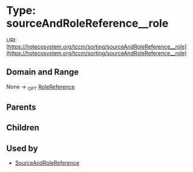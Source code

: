 
# Type: sourceAndRoleReference__role




URI: [https://hotecosystem.org/tccm/sorting/sourceAndRoleReference__role](https://hotecosystem.org/tccm/sorting/sourceAndRoleReference__role)


## Domain and Range

None ->  <sub>OPT</sub> [RoleReference](RoleReference.md)

## Parents


## Children


## Used by

 * [SourceAndRoleReference](SourceAndRoleReference.md)
